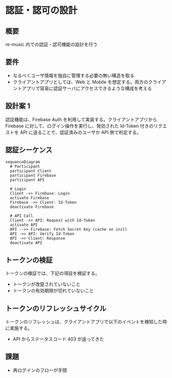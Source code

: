 # 認証・認可の設計

## 概要

re-music 内での認証・認可機能の設計を行う

## 要件

- なるべくユーザ情報を独自に管理する必要の無い構造を取る
- クライアントアプリとしては、Web と Mobile を想定する。両方のクライアントアプリで容易に認証サーバにアクセスできるような構成を考える

## 設計案 1

認証機能は、Firebase Auth を利用して実装する。クライアントアプリから Firebase に対して、ログイン操作を実行し、発効された Id-Token 付きのリクエストを API に送ることで、認証済みのユーザか API 側で判定する。

## 認証シーケンス

```mermaid
sequenceDiagram
  # Participant
  participant Client
  participant Firebase
  participant API

  # Login
  Client ->> Firebase: Login
  activate Firebase
  Firebase ->> Client: Id-Token
  deactivate Firebase

  # API Call
  Client ->> API: Request with Id-Token
  activate API
  API -->> Firebase: Fetch Secret Key (cache on init)
  API ->> API: Verify Id-Token
  API ->> Client: Response
  deactivate API
```

## トークンの検証

トークンの検証では、下記の項目を検証する。

- トークンが改竄されていないこと
- トークンの有効期限が切れていないこと

## トークンのリフレッシュサイクル

トークンのリフレッシュは、クライアントアプリで以下のイベントを検知した時に実施する。

- API からステータスコード 403 が返ってきた

## 課題

- 再ログインのフローが手間
